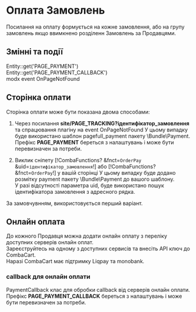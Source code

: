 # Оплата Замовлень #

Посилання на оплату формується на кожне замовлення, або на групу замовлень якщо ввимкнено розділенн Замовлень за Продавцями.

## Змінні та події ##
Entity::get('PAGE_PAYMENT')  
Entity::get('PAGE_PAYMENT_CALLBACK')  
modx event OnPageNotFound


## Сторінка оплати ##
Сторінка оплати може бути показана двома способами:    
1. Через посилання **site/PAGE_TRACKING?ідентифікатор_замовлення** та спрацювання плагіну на event OnPageNotFound 
   У цьому випадку буде використано шаблон pagefull_payment пакету \Bundle\Payment.  
   Префікс **PAGE_PAYMENT** береться з налаштувань і може бути перевизначен за потреби.

2. Виклик сніпету [!CombaFunctions? &fnct=`OrderPay` &uid=`ідентифікатор_замовлення`!] або [!CombaFunctions? &fnct=`OrderPay`!] у вашій сторінці
   У цьому випадку буде додано розмітку payment пакету \Bundle\Payment до вашого шаблону.  
   У разі відсутності параметра uid, буде використано пошук ідентифікатора замовлення з адресного рядка.    
  
За замовчувнням, використовується перший варіант.

## Онлайн оплата ##

До кожного Продавця можна додати онлайн оплату з переліку доступних серверів онлайн оплат.  
Зареєструйтесь на одному з доступних сервисів та внесіть API ключ до CombaCart.  
Наразі CombaCart має підтримку Liqpay та monobank.

### callback для онлайн оплати ###

PaymentCallback клас для обробки callback від серверів онлайн оплати.  
Префікс **PAGE_PAYMENT_CALLBACK** береться з налаштувань і може бути перевизначен за потреби.